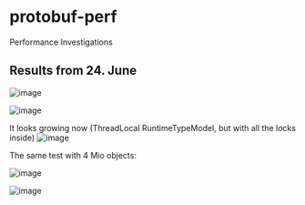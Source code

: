 # protobuf-perf
Performance Investigations

## Results from 24. June

![image](https://user-images.githubusercontent.com/10084630/175491542-88e7c2dd-d857-458f-897a-d21bdfc765c2.png)

![image](https://user-images.githubusercontent.com/10084630/175491627-cd8611dc-c6e7-49f1-997c-d3d9e0dbebe1.png)

It looks growing now (ThreadLocal RuntimeTypeModel, but with all the locks inside)
![image](https://user-images.githubusercontent.com/10084630/175491885-e520d931-64a7-4381-bfdc-0963ddb7a2fe.png)

The same test with 4 Mio objects:

![image](https://user-images.githubusercontent.com/10084630/175501241-2a7985a1-2719-49c9-9116-80fb9a264205.png)

![image](https://user-images.githubusercontent.com/10084630/175501455-caad4e04-a13f-4f0e-ab48-fe0a46dc6daa.png)

